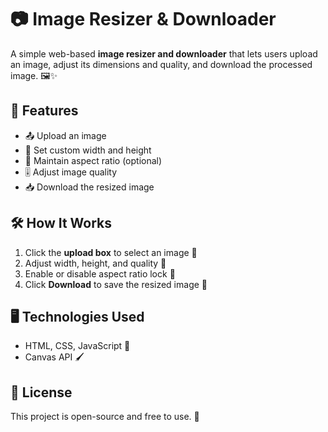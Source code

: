 # 📷 Image Resizer & Downloader

A simple web-based **image resizer and downloader** that lets users upload an image, adjust its dimensions and quality, and download the processed image. 🖼️✨

## 🚀 Features
- 📤 Upload an image
- 📏 Set custom width and height
- 🔗 Maintain aspect ratio (optional)
- 🎚️ Adjust image quality
- 📥 Download the resized image

## 🛠️ How It Works
1. Click the **upload box** to select an image 📂
2. Adjust width, height, and quality 🔧
3. Enable or disable aspect ratio lock 🔗
4. Click **Download** to save the resized image 💾

## 🖥️ Technologies Used
- HTML, CSS, JavaScript 🎨
- Canvas API 🖌️

  
## 📜 License
This project is open-source and free to use. 🚀

